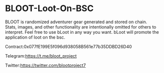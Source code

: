 # BLOOT-Loot-On-BSC
BLOOT is randomized adventurer gear generated and stored on chain. Stats, images, and other functionality are intentionally omitted for others to interpret. Feel free to use bLoot in any way you want. bLoot will promote the application of loot on the bsc.  

Contract:0x077fE199E5f096d938058B561e77b35DDBD26D40

Telegram:https://t.me/bloot_project

Twitter:https://twitter.com/blootproject7
